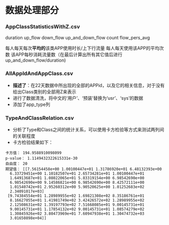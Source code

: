 # 数据处理部分

### AppClassStatisticsWithZ.csv

duration	up_flow	down_flow	up_and_down_flow	count flow_pers_avg

每人每天每次**平均的**该类APP使用时长/上下行流量
每人每天使用该APP的平均次数
该APP每秒消耗流量数（在最后计算出所有其它值后进行up_and_down_flow/duration)


### AllAppIdAndAppClass.csv
- **描述了**：在22天数据中所出现的全部的APPid，以及它的相关信息，对于没有给出Class类别的全部用Z来表示
- 进行了数据清洗，将中文的‘用户’、‘预装’替换为‘usr’、‘sys’的数据
- 添加了app_type列


### TypeAndClassRelation.csv
- 分析了Type和Class之间的统计关系，可以使用卡方检验等方式来测试两列间的关联程度
- 卡方检验结果如下：
```
卡方值： 194.9588910098099
p-value： 1.1149432322615331e-30
自由度： 20
期望值： [[7.56154458e+00 1.00100447e+01 1.31786920e+01 6.48132393e+00
  6.33729451e+00 1.10182507e+01 2.65734281e+01 1.00100447e+01
  1.64913687e+01 1.08022065e+01 5.83319154e+00 6.98542690e+00
  6.98542690e+00 9.14586821e+00 6.98542690e+00 8.42572111e+00
  1.01540742e+01 2.95260312e+00 5.90520625e+00 1.01252683e+02
  2.34091017e+03]
 [9.74384554e+01 1.28989955e+02 1.69821308e+02 8.35186761e+01
  8.16627055e+01 1.41981749e+02 3.42426572e+02 1.28989955e+02
  2.12508631e+02 1.39197793e+02 7.51668085e+01 9.00145731e+01
  9.00145731e+01 1.17854132e+02 9.00145731e+01 1.08574279e+02
  1.30845926e+02 3.80473969e+01 7.60947938e+01 1.30474732e+03
  3.01650898e+04]]
```
